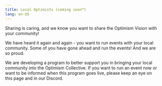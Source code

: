 ```yaml
---
title: Local Optimists (coming soon™️)
lang: en-US
---
```


Sharing is caring, and we know you want to share the Optimism Vision with your community! 

We have heard it again and again - you want to run events with your local community. Some of you have gone ahead and run the events! And we are so proud. 

We are developing a program to better support you in bringing your local community into the Optimism Collective. If you want to run an event now or want to be informed when this program goes live, please keep an eye on this page and in our Discord. 